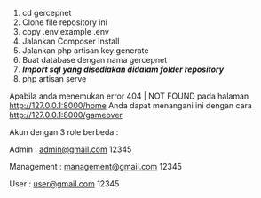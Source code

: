 1. cd gercepnet
2. Clone file repository ini
3. copy .env.example .env
4. Jalankan Composer Install
5. Jalankan php artisan key:generate
6. Buat database dengan nama gercepnet
7. <b><i>Import sql yang disediakan didalam folder repository</i></b>
8. php artisan serve

Apabila anda menemukan error 404 | NOT FOUND pada halaman http://127.0.0.1:8000/home Anda dapat menangani ini dengan cara http://127.0.0.1:8000/gameover

Akun dengan 3 role berbeda :

Admin : admin@gmail.com 12345

Management : management@gmail.com 12345

User : user@gmail.com 12345
